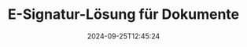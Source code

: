 ---
############################# Static ############################
layout: "family"
date:  2024-09-25T12:45:24
draft: false

product: "Signature"
product_tag: "signature"

lang: de

############################# Head ############################
head_title: "C# .NET, Java, Node.js digitale Signatur-Apps"
head_description: "Integrieren Sie elektronische Signaturen in .NET-, Java- oder Node.js-Anwendungen mit GroupDocs.Signature. Unterzeichnen Sie gängige Geschäftsdokumentformate."

############################# Header ############################
title: "E-Signatur-Lösung für Dokumente"
description:  |
  Signieren Sie digitale Dokumente und Bilder auf jeder Plattform mit unseren flexiblen APIs und App-basierten Lösungen für Programmierer und Endbenutzer.

  Suchen und ändern Sie zuvor hinzugefügte Signaturen mit erweiterten Methoden.

  Schützen Sie Dokumente mit digitalen Zertifikaten vor Änderungen und kontrollieren Sie versteckte Metadaten.

############################# Supported Platforms ###############################
supported_platforms:
  enable: true
  head_title: "Wählen Sie Ihre Plattform"
  title: "Plattformunabhängigkeit"
  description: "Die Bibliothek GroupDocs.Signature unterstützt die folgenden Betriebssysteme und Frameworks:"
  details_link_title: "Erfahren Sie mehr"

  items:
    # items loop
    - title: ".NET"
      description: GroupDocs.Signature .NET 
      color: "blue"
      tag: "net"
      link: "/signature/net/"
      features_link: "https://docs.groupdocs.com/signature/net/system-requirements/"
      features:
          # features loop
          - rows: "3"
            content: |
                    .NET Framework 4.6.2 or higher <br> .NET Core 3.0 or higher <br> .NET 6.0 or higher
      
          # features loop
          - rows: "4"
            content: |
                    Windows <br> Linux <br> Mac OS <br> Microsoft Azure
      
          # features loop
          - rows: "3"
            content: |
                    Microsoft Visual Studio <br> JetBrains Rider <br> Microsoft Visual Code
      
          # features loop
          - rows: "1"
            content: |
                    60+ file formats
      

    # items loop
    - title: "Java"
      description: GroupDocs.Signature Java
      color: "red"
      tag: "java"
      link: "/signature/java/"
      features_link: "https://docs.groupdocs.com/signature/java/system-requirements/"
      features:
          # features loop
          - rows: "3"
            content: |
                    Java 8 or higher
      
          # features loop
          - rows: "4"
            content: |
                    Windows <br> Linux <br> Mac OS
      
          # features loop
          - rows: "3"
            content: |
                    IntelliJ IDEA <br> Eclipse <br> NetBeans
      
          # features loop
          - rows: "1"
            content: |
                    60+ file formats

    # items loop
    - title: "Node.js"
      description: GroupDocs.Signature Node.js
      color: "green"
      tag: "nodejs-java"
      link: "/signature/nodejs-java/"
      features_link: "https://docs.groupdocs.com/signature/"
      features:
          # features loop
          - rows: "3"
            content: |
                    Node.js 16+ and J2SE 8.0 (1.8)+
      
          # features loop
          - rows: "4"
            content: |
                    Windows <br> Linux <br> Mac OS
      
          # features loop
          - rows: "3"
            content: |
                    Atom <br> Visual Studio Code <br> Jeder andere Texteditor
      
          # features loop
          - rows: "1"
            content: |
                    60+ file formats

    # items loop
    - title: "Python"
      description: GroupDocs.Signature Python
      color: "yellow"
      tag: "python-net"
      link: "/signature/python-net/"
      features_link: "https://docs.groupdocs.com/signature/"
      features:
          # features loop
          - rows: "3"
            content: |
                    Python 3.9+ and .Net 6+
      
          # features loop
          - rows: "4"
            content: |
                    Windows <br> Linux <br> Mac OS
      
          # features loop
          - rows: "3"
            content: |
                    IDLE <br> PyCharm <br> Visual Studio Code
      
          # features loop
          - rows: "1"
            content: |
                    60+ file formats

############################# Features ###############################
features:
  enable: true
  title: "GroupDocs.Signature Hauptfunktionen"
  description: "Unsere Lösung ist darauf ausgelegt, gängige Dokument- und Dateiformate mit verschiedenen Arten von Signaturen zu versehen. Bereichern Sie Ihre Geschäftsprozesse ganz einfach."

  items:
    # items loop
    - icon: "additional"
      title: "Bereichern Sie Ihre Daten mit Signaturen"
      content: "Fügen Sie Text, Bilder, Wasserzeichen usw. zu Ihren Geschäftsdokumenten hinzu."

    # items loop
    - icon: "protect"
      title: "Schützen Sie den Inhalt von Dokumenten"
      content: "Verhindern Sie Dokumentänderungen, indem Sie es mit einem digitalen Zertifikat versiegeln."

    # items loop
    - icon: "search"
      title: "Fügen Sie versteckte Daten und Barcodes hinzu"
      content: "Verwenden Sie Metadaten, um unsichtbare Informationen zu speichern oder benutzerdefinierte Barcodes auf Seiten anzubringen."

    # items loop
    - icon: "manipulate"
      title: "Signaturen manipulieren"
      content: "Suchen, aktualisieren oder löschen Sie alle zuvor hinzugefügten Signaturen."

############################# Code samples ############################
code_samples:
  enable: true
  title: "Schützen Sie Ihre Dateien mit Signaturen"
  description: "GroupDocs.Signature Codebeispiele"
  items:
    # code sample loop
    - title: "QR-Code generieren und hinzufügen"
      content: |
       Mit GroupDocs.Signature können wir QR-Codes generieren und zu Dokumenten mit unterstützten Formaten hinzufügen. Geben Sie den Pfad zu einem Dokument an, das signiert werden muss, und richten Sie die gewünschten Text- und visuellen Optionen für den QR-Code ein. Sie können das generierte QR-Code-Bild in einem beliebigen Bereich einer beliebigen Dokumentseite platzieren.
      samples:
        - language: "C#"
          color: "blue"
          content: |
            ```csharp {style=abap}   
            // Geben Sie das Dokument zum Signieren an
            using (Signature signature = new Signature("source.docx"))
            {
                // Erstellen Sie Optionen für QR-Code-Zeichen
                QrCodeSignOptions options = new QrCodeSignOptions("JohnSmith")
                {
                    // Legen Sie QR-Code-Optionen fest
                    EncodeType = QrCodeTypes.QR,
                    Left = 50,
                    Top = 150,
                };

                // Unterzeichnen und speichern Sie die verarbeitete Datei
                SignResult result = signature.Sign("result.docx", options);
            }
            ```
        - language: "Java"
          color: "red"
          content: |
            ```java {style=abap}   
            // Geben Sie das Dokument zum Signieren an
            Signature signature = new Signature("source.docx");

            // Erstellen Sie Optionen für QR-Code-Zeichen
            QrCodeSignOptions options = new QrCodeSignOptions("JohnSmith");

            // Legen Sie QR-Code-Optionen fest
            options.setEncodeType(QrCodeTypes.QR);
            options.setLeft(50);
            options.setTop(100);

            // Unterzeichnen und speichern Sie die verarbeitete Datei
            signature.sign("result.docx", options);
            ```
        - language: "TypeScript"
          color: "green"
          content: |
            ```javascript {style=abap}  
            const signatureLib = require('@groupdocs/groupdocs.signature')

            // Geben Sie das Dokument zum Signieren an
            const signature = new signatureLib.Signature('source.docx');

            // Erstellen Sie Optionen für QR-Code-Zeichen
            const options = new signatureLib.QrCodeSignOptions('JohnSmith');

            // Legen Sie QR-Code-Optionen fest
            options.setEncodeType(signatureLib.QrCodeTypes.QR);
            options.setLeft(50);
            options.setTop(100);

            // Unterzeichnen und speichern Sie die verarbeitete Datei
            signature.sign('result.docx', options);
            ```
        - language: "Python"
          color: "yellow"
          content: |
            ```python {style=abap}  
            import groupdocs.signature as sg

            def run():

                # Geben Sie das Dokument zum Signieren an
                with sg.Signature('source.docx') as signature:

                    # Erstellen Sie Optionen für QR-Code-Zeichen
                    options = sg.QrCodeSignOptions('JohnSmith')

                    # Legen Sie QR-Code-Optionen fest
                    options.setEncodeType(sg.QrCodeTypes.QR)
                    options.setLeft(50)
                    options.setTop(100)

                    # Unterzeichnen und speichern Sie die verarbeitete Datei
                    signature.sign('result.docx', options)
            ```

############################# Supported Formats ###############################
formats:
  enable: true
  title: "Über 60 Dateiformate werden unterstützt"
  description: "GroupDocs.Signature unterstützt fast alle gängigen Dateiformate"

############################# Metrics ###############################
metrics:
  enable: true
  title: "Statistische Daten unserer Bibliothek"
  description: "Untersuchen Sie wichtige Produktkennzahlen und geben Sie Einblicke in unsere Erfolge, Auswirkungen und unser Wachstum"

  items:
    # items loop
    - number: "50+"
      title: "Unterstützte Formate"
      content: "Signieren von mehr als 60 der beliebtesten Geschäftsdateiformate."

    # items loop
    - number: "500k"
      title: "NuGet-Downloads"
      content: "GroupDocs.Signature für .NET ist eine beliebte Bibliothek mit über 550.000 Downloads auf NuGet."

    # items loop
    - number: "15k"
      title: "Maven-Downloads"
      content: "Java-Entwickler haben GroupDocs.Signature mehr als 15.000 Mal auf Maven heruntergeladen."

    # items loop
    - number: "140+"
      title: "Zufriedene Kunden"
      content: "Einzelne Entwickler und Top-Unternehmen weltweit nutzen unsere Produkte, um innovative Lösungen zu entwickeln."


############################# Customers ###############################
customers:
  enable: true
  title: "Unsere zufriedenen Kunden"
  description: "GroupDocs-Bibliotheken werden von weltweit bekannten und angesehenen Marken auf der ganzen Welt eingesetzt"

  items:
    # items loop
    - title: "BenQ Corporation"
      logo: "benq"
      
    # items loop
    - title: "Nasdaq Stock Market"
      logo: "nasdaq"
      
    # items loop
    - title: "AT&T Inc."
      logo: "att"
      
    # items loop
    - title: "Customer logo AstraZeneca"
      logo: "astrazeneca"
      
    # items loop
    - title: "Central Bank of Argentina"
      logo: "argentinacentralbank"
      
    # items loop
    - title: "Roche Holding AG"
      logo: "roche"
      
    # items loop
    - title: "Capita"
      logo: "capita"
      
    # items loop
    - title: "Axa S.A."
      logo: "axa"
      
    # items loop
    - title: "Instructure Inc."
      logo: "instructure"
      
    # items loop
    - title: "Wipro"
      logo: "wipro"


############################# Actions ###############################
actions:
  enable: true
  title: "Bereit anzufangen?"
  description: "Testen Sie die Funktionen von GroupDocs.Signature kostenlos auf Ihrer Plattform"

  items:
    # items loop
    - title: ".NET"
      color: "blue"
      link: "/signature/net/"

    # items loop
    - title: "Java"
      color: "red"
      link: "/signature/java/"

    # items loop
    - title: "Node.js"
      color: "green"
      link: "/signature/nodejs-java/"      

############################# FAQ ###############################
faq:
  enable: true
  title: "Häufig gestellte Fragen"
  description: "Entdecken Sie unsere häufig gestellten Fragen"

  items:
    # items loop
    - question: "Benötigt GroupDocs.Signature eine externe Bibliothek zum Signieren von Dokumenten?"
      answer: "Nein, GroupDocs.Signature funktioniert unabhängig. Es gibt keine Abhängigkeiten von Drittanbietern wie Adobe Acrobat, Microsoft Office usw."

    # items loop
    - question: "Ist es möglich, die Funktionen von GroupDocs.Signature vor dem Kauf zu testen?"
      answer: "Absolut! GroupDocs.Signature bietet eine kostenlose Testversion an. Installieren Sie es und erkunden Sie seine Funktionen. Beachten Sie, dass Testversionen Ihren Dokumenten „Testabzeichen“ hinzufügen und nur die ersten drei Seiten verarbeiten. Um das volle Erlebnis zu genießen, erwerben Sie eine kostenlose 30-tägige temporäre Lizenz, um auf alle Funktionen zuzugreifen. Einzelheiten finden Sie unter [temporäre Lizenz](https://purchase.groupdocs.com/temporary-license/)."

    # items loop
    - question: "Welche Lizenztypen werden angeboten?"
      answer: "Suchen Sie nach einer GroupDocs.Signature-Lizenz? Wir bieten verschiedene Optionen an, die auf Ihre Bedürfnisse zugeschnitten sind. Wählen Sie basierend auf der Teamgröße, den Einsatzorten (Einzelbüro oder Remote-Arbeitsplätze) und ob die Endkundenverteilung die gemeinsame Nutzung des SDK/der API mit Kunden erfordert. Alternativ können Sie sich für eine monatliche Nutzungslizenz mit getakteten Plänen entscheiden – Sie zahlen nur für das, was Sie nutzen. Entdecken Sie unter [Preise](https://purchase.groupdocs.com/pricing/signature/net/), welche Lösung für Sie am besten geeignet ist."

############################# Cloud Links ###############################
cloud_links:
  enable: true
  title: "GroupDocs.Signature Low-Code-APIs"
  description: "Signieren Sie Dateien mit Ihrer Anwendung über unsere cloudbasierte REST-API."
  
  items:
    # items loop
    - title: "GroupDocs.Signature Cloud for cURL"
      content: "Verwenden Sie die cURL RESTful API, um Signaturen in PDF, Word, Excel, PowerPoint, JPEG und viele andere Dateiformate einzufügen."
      icon: "groupdocs_signature-for-curl"
      link: "https://products.groupdocs.cloud/signature/curl"

    # items loop
    - title: "GroupDocs.Signature Cloud for .NET"
      content: "Bereichern Sie Ihre .NET-Anwendungen mit der Signatur von Dokumenten über das Cloud SDK. Schützen Sie Geschäftsdokumente auf Ihre eigene Art und Weise."
      icon: "groupdocs_signature-for-net"
      link: "https://products.groupdocs.cloud/signature/net"

    # items loop
    - title: "GroupDocs.Signature Cloud for Java"
      content: "Das GroupDocs.Signature SDK gewährt Ihren Java-Anwendungen Zugriff auf verschiedene Möglichkeiten zum Signieren beliebiger Dateien."
      icon: "groupdocs_signature-for-java"
      link: "https://products.groupdocs.cloud/signature/java"

############################# App links ###############################
app_links:
  enable: true
  title: "GroupDocs.Signature Web-Apps"
  description: "GroupDocs.Signature präsentiert eine kostenlose Webanwendung, mit der Sie Dokumente signieren können. Mehr als 60 gängige Dateiformate können KOSTENLOS über Ihren Lieblingsbrowser signiert werden."

  items:
    # items loop
    - title: "GroupDocs.Signature Total"
      content: "Online-Tool zum Signieren von Dokumenten von jedem Gerät aus."
      icon: "groupdocs_watermark-app"
      link: "https://products.groupdocs.app/signature/total"

    # items loop
    - title: "GroupDocs.Signature DOCX"
      content: "Signieren Sie MS Word DOCX online."
      icon: "groupdocs_words-app"
      link: "https://products.groupdocs.app/signature/docx"

    # items loop
    - title: "GroupDocs.Signature PDF"
      content: "Schützen Sie PDF-Dokumente online."
      icon: "groupdocs_pdf-app"
      link: "https://products.groupdocs.app/signature/pdf"


      


---